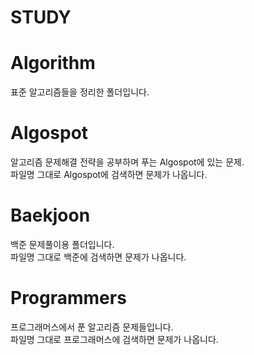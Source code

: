 # STUDY

# Algorithm

표준 알고리즘들을 정리한 폴더입니다.

# Algospot

알고리즘 문제해결 전략을 공부하며 푸는 Algospot에 있는 문제.  
파일명 그대로 Algospot에 검색하면 문제가 나옵니다.

# Baekjoon 

백준 문제풀이용 폴더입니다.  
파일명 그대로 백준에 검색하면 문제가 나옵니다.

# Programmers

프로그래머스에서 푼 알고리즘 문제들입니다.  
파일명 그대로 프로그래머스에 검색하면 문제가 나옵니다.
